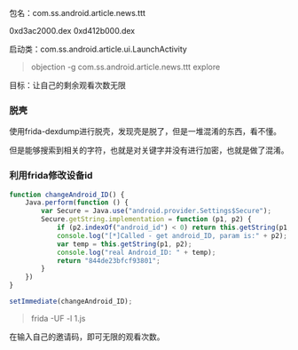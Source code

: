 包名：com.ss.android.article.news.ttt

0xd3ac2000.dex  0xd412b000.dex  

启动类：com.ss.android.article.ui.LaunchActivity



>  objection -g com.ss.android.article.news.ttt explore

目标：让自己的剩余观看次数无限

### 脱壳

使用frida-dexdump进行脱壳，发现壳是脱了，但是一堆混淆的东西，看不懂。

但是能够搜索到相关的字符，也就是对关键字并没有进行加密，也就是做了混淆。

### 利用frida修改设备id

```javascript
function changeAndroid_ID() {
    Java.perform(function () {
        var Secure = Java.use("android.provider.Settings$Secure");
        Secure.getString.implementation = function (p1, p2) {
            if (p2.indexOf("android_id") < 0) return this.getString(p1, p2);
            console.log("[*]Called - get android_ID, param is:" + p2);
            var temp = this.getString(p1, p2);
            console.log("real Android_ID: " + temp);
            return "844de23bfcf93801";
        }
    })
}

setImmediate(changeAndroid_ID);
```

> frida -UF -l 1.js

在输入自己的邀请码，即可无限的观看次数。